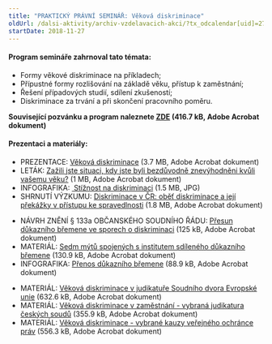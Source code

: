 ```yaml
---
title: "PRAKTICKÝ PRÁVNÍ SEMINÁŘ: Věková diskriminace"
oldUrl: /dalsi-aktivity/archiv-vzdelavacich-akci/?tx_odcalendar[uid]=279&cHash=2ef3441e7e1183ff1adc4a006746918e
startDate: 2018-11-27
---
```


<h4 class="oranzova">Program semináře zahrnoval tato témata:</h4><p></p><ul><li>Formy věkové diskriminace na příkladech;</li><li>Přípustné formy rozlišování na základě věku, přístup k zaměstnání;</li><li>Řešení případových studií, sdílení zkušeností;</li><li>Diskriminace za trvání a při skončení pracovního poměru.</li></ul><p><strong>Související pozvánku a program naleznete <a href="/uploads-import/projekt_ESF/00_2018_VA/SEMINARE/11_27_Vekova_diskriminace/0_Vekova_diskrimininace_POZVANKA.pdf" target="_blank">ZDE</a> (416.7 kB, Adobe Acrobat dokument)</strong></p>
<p><strong></strong></p><h4 class="oranzova">Prezentaci a materiály:</h4>
<p class="oranzova"></p><ul><li>PREZENTACE: <a href="/uploads-import/projekt_ESF/00_2018_VA/SEMINARE/11_27_Vekova_diskriminace/1_Vekova_diskriminace_PREZENTACE.pdf" target="_blank">Věková diskriminace</a> (3.7 MB, Adobe Acrobat dokument)</li><li>LETÁK: <a href="/uploads-import/projekt_ESF/00_2018_VA/SEMINARE/11_27_Vekova_diskriminace/2_Vekova_diskriminace_LETAK.pdf" target="_blank">Zažili jste situaci, kdy jste byli bezdůvodně znevýhodněni kvůli vašemu věku?</a> (1 MB, Adobe Acrobat dokument)</li><li>INFOGRAFIKA: <a href="/uploads-import/projekt_ESF/00_2018_VA/SEMINARE/11_27_Vekova_diskriminace/3_Vekova_diskriminace_INFOGRAFIKA_-_Stiznost_na_diskriminaci.jpg" target="_blank"><img alt="" src="https://www.ochrance.cz/typo3/ext/od_linkdesc/icons/img.gif" class="od_linkdesc_icon" /> Stížnost na diskriminaci</a> (1.5 MB, JPG)</li><li>SHRNUTÍ VÝZKUMU: <a href="/uploads-import/projekt_ESF/00_2018_VA/SEMINARE/11_27_Vekova_diskriminace/4_Vekova_diskriminace_SHRNUTI_VYZKUMU.pdf" target="_blank">Diskriminace v ČR: oběť diskriminace a její překážky v přístupu ke spravedlnosti</a> (1.8 MB, Adobe Acrobat dokument)</li></ul><p></p><ul><li>NÁVRH ZNĚNÍ § 133a OBČANSKÉHO SOUDNÍHO ŘÁDU: <a href="/uploads-import/projekt_ESF/00_2018_VA/SEMINARE/11_27_Vekova_diskriminace/5_Vekova_diskriminace_Navrh_zneni____133a_obcanskeho_soudniho_radu.pdf" target="_blank">Přesun důkazního břemene ve sporech o diskriminaci</a> (125 kB, Adobe Acrobat dokument)</li><li>MATERIÁL: <a href="/uploads-import/projekt_ESF/00_2018_VA/SEMINARE/11_27_Vekova_diskriminace/6_Vekova_diskriminace_7_mytu_-_institut_sdileneho_dukazniho_bremene.pdf" target="_blank">Sedm mýtů spojených s institutem sdíleného důkazního břemene</a> (130.9 kB, Adobe Acrobat dokument)</li><li>INFOGRAFIKA: <a href="/uploads-import/projekt_ESF/00_2018_VA/SEMINARE/11_27_Vekova_diskriminace/7_Vekova_diskriminace_INFOGRAFIKA_-_Prenos_dukazniho_bremene.pdf" target="_blank">Přenos důkazního břemene</a> (88.9 kB, Adobe Acrobat dokument)</li></ul><p><strong></strong></p><ul><li>MATERIÁL: <a href="/uploads-import/projekt_ESF/00_2018_VA/SEMINARE/11_27_Vekova_diskriminace/Vekova_diskriminace_-_judikatura_SDEU.pdf" target="_blank">Věková diskriminace v judikatuře Soudního dvora Evropské unie</a> (632.6 kB, Adobe Acrobat dokument)</li><li>MATERIÁL: <a href="/uploads-import/projekt_ESF/00_2018_VA/SEMINARE/11_27_Vekova_diskriminace/Vekova_diskriminace_ceska_judikatura.pdf" target="_blank">Věková diskriminace v zaměstnání - vybraná judikatura českých soudů</a> (355.9 kB, Adobe Acrobat dokument)</li><li>MATERIÁL: <a href="/uploads-import/projekt_ESF/00_2018_VA/SEMINARE/11_27_Vekova_diskriminace/Vekova_diskriminace_pripady_VOP.pdf" target="_blank">Věková diskriminace - vybrané kauzy veřejného ochránce práv</a> (556.3 kB, Adobe Acrobat dokument)</li></ul>
